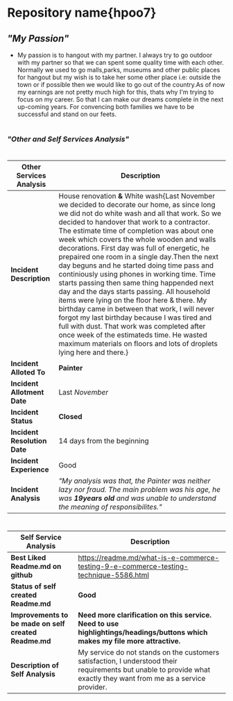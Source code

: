 # **Repository name{hpoo7}**
## ***"My Passion"***
* My passion is to hangout with my partner. I always try to go outdoor with my partner so that we can spent some quality time with each other. Normally we used to go malls,parks, museums and other public places for hangout but my wish is to take her some other place i.e: outside the town or if possible then we would like to go out of the country.As of now my earnings are not pretty much high for this, thats why I'm trying to focus on my career. So that I can make our dreams complete in the next up-coming years. For convencing both families we have to be successful and stand on our feets.
#
### ***"Other and Self Services Analysis"***
#
**Other Services Analysis**|**Description**
---------------------------|----------------------------------
**Incident Description**	 | House renovation **&** White wash{Last November we decided to decorate our home, as since long we did not do white wash and all that work. So we decided to handover that work to a contractor. The estimate time of completion was about one week which covers the whole wooden and walls decorations. First day was full of energetic, he prepaired one room in a single day.Then the next day beguns and he started doing time pass and continiously using phones in working time. Time starts passing then same thing happended next day and the days starts passing. All household items were lying on the floor here & there. My birthday came in between that work, I will never forgot my last birthday because I was tired and full with dust. That work was completed after once week of the estimateds time. He wasted maximum materials on floors and lots of droplets lying here and there.}   
**Incident Alloted To**	    | **Painter**
**Incident Allotment Date** | Last *November*
**Incident Status**	        | **Closed**
**Incident Resolution Date**| 14 days from the beginning
**Incident Experience**	    | Good
**Incident Analysis**	      | *"My analysis was that, the Painter was neither lazy nor fraud. The main problem was his age, he was ***19years old*** and was unable to understand the meaning of responsibilites."*
#
**Self Service Analysis**	          |**Description**
------------------------------------|----------------------------------
**Best Liked Readme.md on github**	| https://readme.md/what-is-e-commerce-testing-9-e-commerce-testing-technique-5586.html
**Status of self created Readme.md**|**Good**
**Improvements to be made on self created Readme.md**	| **Need more clarification on this service. Need to use highlightings/headings/buttons which makes my file more attractive.**
**Description of Self Analysis**	  | My service do not stands on the customers satisfaction, I understood their requirements but unable to provide what exactly they want from me as a service provider.
#
